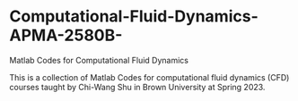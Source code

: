 # Computational-Fluid-Dynamics-APMA-2580B-
Matlab Codes for Computational Fluid Dynamics 

This is a collection of Matlab Codes for computational fluid dynamics (CFD) courses taught by Chi-Wang Shu in Brown University at Spring 2023. 





























